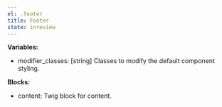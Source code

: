 ```yaml
---
el: .footer
title: Footer
state: inreview
---
```


__Variables:__
* modifier_classes: [string] Classes to modify the default component styling.

__Blocks:__
* content: Twig block for content.
